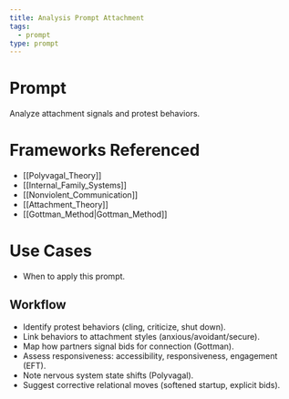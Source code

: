 ```yaml
---
title: Analysis Prompt Attachment
tags:
  - prompt
type: prompt
---
```


<!-- @format -->

# Prompt

Analyze attachment signals and protest behaviors.

# Frameworks Referenced

- [[Polyvagal_Theory]]
- [[Internal_Family_Systems]]
- [[Nonviolent_Communication]]
- [[Attachment_Theory]]
- [[Gottman_Method|Gottman_Method]]

# Use Cases

- When to apply this prompt.

## Workflow

- Identify protest behaviors (cling, criticize, shut down).
- Link behaviors to attachment styles (anxious/avoidant/secure).
- Map how partners signal bids for connection (Gottman).
- Assess responsiveness: accessibility, responsiveness, engagement (EFT).
- Note nervous system state shifts (Polyvagal).
- Suggest corrective relational moves (softened startup, explicit bids).
